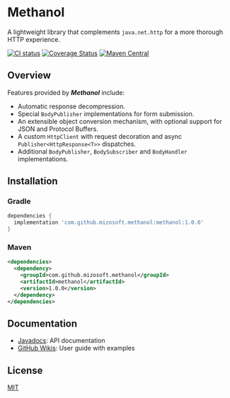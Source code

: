 # Methanol

A lightweight library that complements `java.net.http` for a more thorough HTTP experience.

[![CI status](https://github.com/mizosoft/methanol/workflows/CI/badge.svg)](https://github.com/mizosoft/methanol/actions)
[![Coverage Status](https://coveralls.io/repos/github/mizosoft/methanol/badge.svg)](https://coveralls.io/github/mizosoft/methanol)
[![Maven Central](https://img.shields.io/maven-central/v/com.github.mizosoft.methanol/methanol.svg?label=Maven%20Central)](https://search.maven.org/search?q=g:%22com.github.mizosoft.methanol%22%20AND%20a:%22methanol%22)

## Overview

Features provided by ***Methanol*** include:

* Automatic response decompression.
* Special `BodyPublisher` implementations for form submission.
* An extensible object conversion mechanism, with optional support for JSON and Protocol Buffers.
* A custom `HttpClient` with request decoration and async `Publisher<HttpResponse<T>>` dispatches.
* Additional `BodyPublisher`, `BodySubscriber` and `BodyHandler` implementations.

## Installation

### Gradle

```gradle
dependencies {
  implementation 'com.github.mizosoft.methanol:methanol:1.0.0'
}
```

### Maven

```xml
<dependencies>
  <dependency>
    <groupId>com.github.mizosoft.methanol</groupId>
    <artifactId>methanol</artifactId>
    <version>1.0.0</version>
  </dependency>
</dependencies>
```

## Documentation

* [Javadocs](https://mizosoft.github.io/methanol/1.x/doc/): API documentation
* [GitHub Wikis](https://github.com/mizosoft/methanol/wiki): User guide with examples

## License

[MIT](https://choosealicense.com/licenses/mit/)
